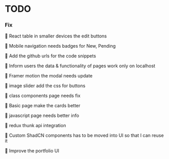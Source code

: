 # TODO

### Fix

🔳 React table in smaller devices the edit buttons

🔳 Mobile navigation needs badges for New, Pending

🔳 Add the github urls for the code snippets

🔳 Inform users the data & functionality of pages work only on localhost

🔳 Framer motion the modal needs update

🔳 image slider add the css for buttons

🔳 class components page needs fix

🔳 Basic page make the cards better

🔳 javascript page needs better info

🔳 redux thunk api integration

🔳 Custom ShadCN components has to be moved into UI so that I can reuse it

🔳 Improve the portfolio UI
